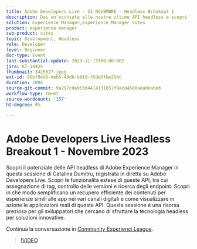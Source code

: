 ```yaml
---
title: Adobe Developers Live - 23 NOVEMBRE - Headless Breakout 1
description: Dai un’occhiata alle nostre ultime API headless e scopri le funzionalità estese di queste API, tra cui assegnazione di tag, controllo delle versioni e ricerca degli endpoint. Scopri in che modo semplificano un recupero efficiente dei contenuti per esperienze simili alle app nei vari canali digitali e come visualizzare in azione le applicazioni reali di queste API. Questa sessione è una risorsa preziosa per gli sviluppatori che cercano di sfruttare la tecnologia headless per soluzioni innovative.
solution: Experience Manager,Experience Manager Sites
product: experience manager
sub-product: sites
topic: Development, Headless
role: Developer
level: Beginner
doc-type: Event
last-substantial-update: 2023-11-15T00:00:00Z
jira: KT-14424
thumbnail: 3425627.jpeg
exl-id: 86bf94d6-deb5-49db-b919-f5de0fbe254c
duration: 2004
source-git-commit: 9a297cda953d4414131657f9ac84580aea0eabeb
workflow-type: tm+mt
source-wordcount: '157'
ht-degree: 0%

---
```


# Adobe Developers Live Headless Breakout 1 - Novembre 2023

Scopri il potenziale delle API headless di Adobe Experience Manager in questa sessione di Catalina Dumitru, registrata in diretta su Adobe Developers Live. Scopri le funzionalità estese di queste API, tra cui assegnazione di tag, controllo delle versioni e ricerca degli endpoint. Scopri in che modo semplificano un recupero efficiente dei contenuti per esperienze simili alle app nei vari canali digitali e come visualizzare in azione le applicazioni reali di queste API. Questa sessione è una risorsa preziosa per gli sviluppatori che cercano di sfruttare la tecnologia headless per soluzioni innovative.

Continua la conversazione in [Community Experienci League](https://adobe.ly/3rJfZcN).

>[!VIDEO](https://video.tv.adobe.com/v/3425627/?learn=on)
